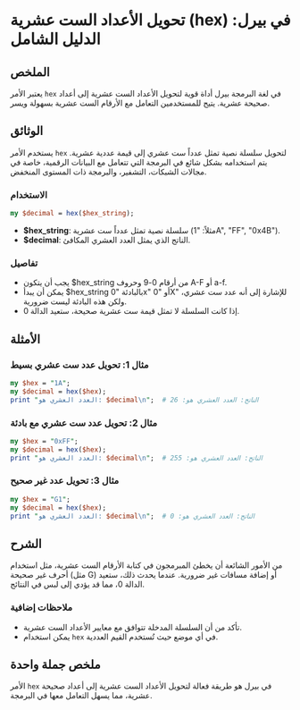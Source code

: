 <!--
Meta Description: # تحويل الأعداد الست عشرية (hex) في بيرل: الدليل الشامل ## الملخص يعتبر الأمر `hex` في لغة البرمجة بيرل أداة قوية لتحويل الأعداد الست عشرية إلى أعداد ...
Meta Keywords: hex, عشرية, decimal, العدد, العشري
-->

# تحويل الأعداد الست عشرية (hex) في بيرل: الدليل الشامل

## الملخص
يعتبر الأمر `hex` في لغة البرمجة بيرل أداة قوية لتحويل الأعداد الست عشرية إلى أعداد صحيحة عشرية. يتيح للمستخدمين التعامل مع الأرقام الست عشرية بسهولة ويسر.

## الوثائق
يستخدم الأمر `hex` لتحويل سلسلة نصية تمثل عدداً ست عشري إلى قيمة عددية عشرية. يتم استخدامه بشكل شائع في البرمجة التي تتعامل مع البيانات الرقمية، خاصة في مجالات الشبكات، التشفير، والبرمجة ذات المستوى المنخفض.

### الاستخدام
```perl
my $decimal = hex($hex_string);
```

- **$hex_string**: سلسلة نصية تمثل عدداً ست عشرية (مثلاً: "1A", "FF", "0x4B").
- **$decimal**: الناتج الذي يمثل العدد العشري المكافئ.

### تفاصيل
- يجب أن يتكون $hex_string من أرقام 0-9 وحروف A-F أو a-f.
- يمكن أن يبدأ $hex_string بالبادئة "0x" أو "0X" للإشارة إلى أنه عدد ست عشري، ولكن هذه البادئة ليست ضرورية.
- إذا كانت السلسلة لا تمثل قيمة ست عشرية صحيحة، ستعيد الدالة 0.

## الأمثلة
### مثال 1: تحويل عدد ست عشري بسيط
```perl
my $hex = "1A";
my $decimal = hex($hex);
print "العدد العشري هو: $decimal\n";  # الناتج: العدد العشري هو: 26
```

### مثال 2: تحويل عدد ست عشري مع بادئة
```perl
my $hex = "0xFF";
my $decimal = hex($hex);
print "العدد العشري هو: $decimal\n";  # الناتج: العدد العشري هو: 255
```

### مثال 3: تحويل عدد غير صحيح
```perl
my $hex = "G1";
my $decimal = hex($hex);
print "العدد العشري هو: $decimal\n";  # الناتج: العدد العشري هو: 0
```

## الشرح
من الأمور الشائعة أن يخطئ المبرمجون في كتابة الأرقام الست عشرية، مثل استخدام أحرف غير صحيحة (مثل G) أو إضافة مسافات غير ضرورية. عندما يحدث ذلك، ستعيد الدالة 0، مما قد يؤدي إلى لبس في النتائج.

### ملاحظات إضافية
- تأكد من أن السلسلة المدخلة تتوافق مع معايير الأعداد الست عشرية.
- يمكن استخدام `hex` في أي موضع حيث تُستخدم القيم العددية.

## ملخص جملة واحدة
الأمر `hex` في بيرل هو طريقة فعالة لتحويل الأعداد الست عشرية إلى أعداد صحيحة عشرية، مما يسهل التعامل معها في البرمجة.